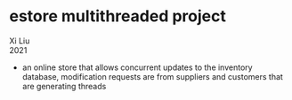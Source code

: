 # estore multithreaded project
Xi Liu </br>
2021 </br>
* an online store that allows concurrent updates to the inventory database, modification requests are from suppliers and customers that are generating threads